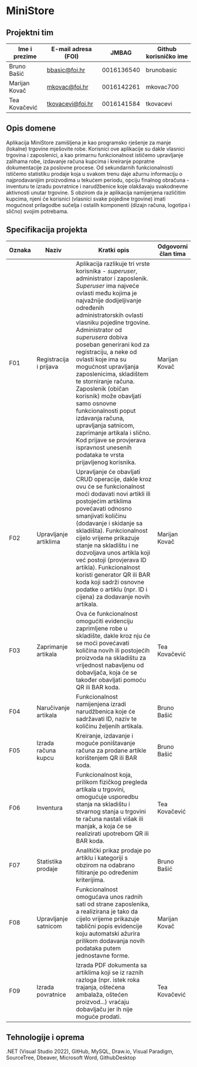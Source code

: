 
# MiniStore


## Projektni tim

Ime i prezime | E-mail adresa (FOI) | JMBAG | Github korisničko ime
------------  | ------------------- | ----- | ---------------------
Bruno Bašić| bbasic@foi.hr | 0016136540 | brunobasic
Marijan Kovač | mkovac@foi.hr | 0016142261 | mkovac700
Tea Kovačević | tkovacevi@foi.hr | 0016141584 | tkovacevi

## Opis domene
Aplikacija MiniStore zamišljena je kao programsko rješenje za manje (lokalne) trgovine mješovite robe. Korisnici ove aplikacije su dakle vlasnici trgovina i zaposlenici, a kao primarnu funkcionalnost ističemo upravljanje zalihama robe, izdavanje računa kupcima i kreiranje popratne dokumentacije za poslovne procese. Od sekundarnih funkcionalnosti ističemo statistiku prodaje koja u svakom trenu daje ažurnu informaciju o najprodavanijim proizvodima u tekućem periodu, opciju finalnog obračuna - inventuru te izradu povratnice i narudžbenice koje olakšavaju svakodnevne aktivnosti unutar trgovine. S obzirom da je aplikacija namijenjena različitim kupcima, njeni će korisnici (vlasnici svake pojedine trgovine) imati mogućnost prilagodbe sučelja i ostalih komponenti (dizajn računa, logotipa i slično) svojim potrebama.

## Specifikacija projekta


Oznaka | Naziv | Kratki opis | Odgovorni član tima
------ | ----- | ----------- | -------------------
F01 | Registracija i prijava | Aplikacija razlikuje tri vrste korisnika - <em>superuser</em>, administrator i zaposlenik. <em>Superuser</em> ima najveće ovlasti među kojima je najvažnije dodijeljivanje određenih administratorskih ovlasti vlasniku pojedine trgovine. Administrator od <em>superusera</em> dobiva poseban generirani kod za registraciju, a neke od ovlasti koje ima su mogućnost upravljanja zaposlenicima, skladištem te storniranje računa. Zaposlenik (običan korisnik) može obavljati samo osnovne funkcionalnosti poput izdavanja računa, upravljanja satnicom, zaprimanje artikala i slično. Kod prijave se provjerava ispravnost unesenih podataka te vrsta prijavljenog korisnika. | Marijan Kovač
F02 | Upravljanje artiklima| Upravljanje će obavljati CRUD operacije, dakle kroz ovu će se funkcionalnost moći dodavati novi artikli ili postojećim artiklima povećavati odnosno smanjivati količinu (dodavanje i skidanje sa skladišta). Funkcionalnost cijelo vrijeme prikazuje stanje na skladištu i ne dozvoljava unos artikla koji već postoji (provjerava ID artikla). Funkcionalnost koristi generator QR ili BAR koda koji sadrži osnovne podatke o artiklu (npr. ID i cijena) za dodavanje novih artikala.  | Marijan Kovač
F03 | Zaprimanje artikala | Ova će funkcionalnost omogućiti evidenciju zaprimljene robe u skladište, dakle kroz nju će se moći povećavati količina novih ili postojećih proizvoda na skladištu za vrijednost nabavljenu od dobavljača, koja će se također obavljati pomoću QR ili BAR koda. | Tea Kovačević
F04 | Naručivanje artikala | Funkcionalnost namijenjena izradi narudžbenica koje će sadržavati ID, naziv te količinu željenih artikala. | Bruno Bašić
F05 | Izrada računa kupcu | Kreiranje, izdavanje i moguće poništavanje računa za prodane artikle korištenjem QR ili BAR koda. | Bruno Bašić
F06 | Inventura | Funkcionalnost koja, prilikom fizičkog pregleda artikala u trgovini, omogućuje usporedbu stanja na skladištu i stvarnog stanja u trgovini te računa nastali višak ili manjak, a koja će se realizirati upotrebom QR ili BAR koda. | Tea Kovačević
F07 | Statistika prodaje | Analitički prikaz prodaje po artiklu i kategoriji s obzirom na odabrano filtiranje po određenim kriterijima. | Bruno Bašić
F08 | Upravljanje satnicom | Funkcionalnost omogućava unos radnih sati od strane zaposlenika, a realizirana je tako da cijelo vrijeme prikazuje tablični popis evidencije koju automatski ažurira prilikom dodavanja novih podataka putem jednostavne forme. | Marijan Kovač
F09 | Izrada povratnice | Izrada PDF dokumenta sa artiklima koji se iz raznih razloga (npr. istek roka trajanja, oštećena ambalaža, oštećen proizvod...) vraćaju dobavljaču jer ih nije moguće prodati. | Tea Kovačević

## Tehnologije i oprema
.NET (Visual Studio 2022), GitHub, MySQL, Draw.io, Visual Paradigm, SourceTree, Dbeaver, Microsoft Word, GithubDesktop
